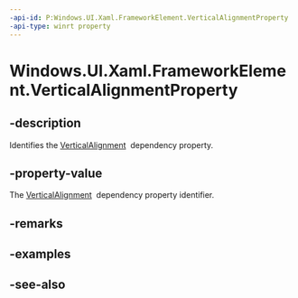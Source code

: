 ```yaml
---
-api-id: P:Windows.UI.Xaml.FrameworkElement.VerticalAlignmentProperty
-api-type: winrt property
---
```


<!-- Property syntax
public Windows.UI.Xaml.DependencyProperty VerticalAlignmentProperty { get; }
-->

# Windows.UI.Xaml.FrameworkElement.VerticalAlignmentProperty

## -description
Identifies the [VerticalAlignment](frameworkelement_verticalalignment.md)  dependency property.



## -property-value
The [VerticalAlignment](frameworkelement_verticalalignment.md)  dependency property identifier.

## -remarks

## -examples

## -see-also

